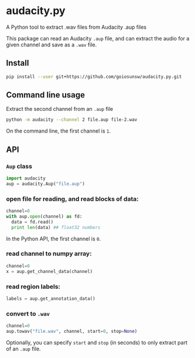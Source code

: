 # audacity.py
A Python tool to extract .wav files from Audacity .aup files

This package can read an Audacity `.aup` file, and can extract the audio for a given channel and save as a `.wav` file.

## Install

```sh
pip install --user git+https://github.com/goiosunsw/audacity.py.git
```

## Command line usage

Extract the second channel from an `.aup` file
```sh
python -m audacity --channel 2 file.aup file-2.wav
```

On the command line, the first channel is `1`.

## API

### `Aup` class

```python
import audacity
aup = audacity.Aup("file.aup")
```

### open file for reading, and read blocks of data:
```python
channel=0
with aup.open(channel) as fd:
  data = fd.read()
  print len(data) ## float32 numbers
```

In the Python API, the first channel is `0`.  

### read channel to numpy array:
```python
channel=0
x = aup.get_channel_data(channel)
```

### read region labels:
```python
labels = aup.get_annotation_data()
```

### convert to `.wav`

```python
channel=0
aup.towav("file.wav", channel, start=0, stop=None)
```
Optionally, you can specify `start` and `stop` (in seconds) to only extract part of an `.aup` file.
